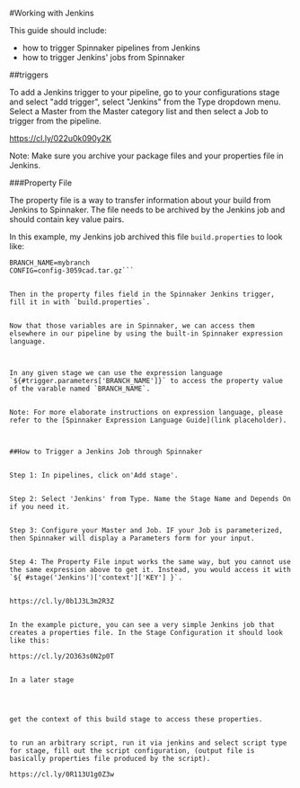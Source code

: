 #Working with Jenkins


This guide should include:


- how to trigger Spinnaker pipelines from Jenkins
- how to trigger Jenkins' jobs from Spinnaker


##triggers


To add a Jenkins trigger to your pipeline, go to your configurations stage and select "add trigger", select "Jenkins" from the Type dropdown menu. Select a Master from the Master category list and then select a Job to trigger from the pipeline. 


https://cl.ly/022u0k090y2K


Note: Make sure you archive your package files and your properties file in Jenkins. 



###Property File


The property file is a way to transfer information about your build from Jenkins to Spinnaker. The file needs to be archived by the Jenkins job and should contain key value pairs. 


In this example, my Jenkins job archived this file `build.properties` to look like:


```COMMITER_NAME=andrew
BRANCH_NAME=mybranch
CONFIG=config-3059cad.tar.gz```


Then in the property files field in the Spinnaker Jenkins trigger, fill it in with `build.properties`.


Now that those variables are in Spinnaker, we can access them elsewhere in our pipeline by using the built-in Spinnaker expression language. 



In any given stage we can use the expression language `${#trigger.parameters['BRANCH_NAME']}` to access the property value of the varable named `BRANCH_NAME`.


Note: For more elaborate instructions on expression language, please refer to the [Spinnaker Expression Language Guide](link placeholder).



##How to Trigger a Jenkins Job through Spinnaker


Step 1: In pipelines, click on'Add stage'.


Step 2: Select 'Jenkins' from Type. Name the Stage Name and Depends On if you need it. 


Step 3: Configure your Master and Job. IF your Job is parameterized, then Spinnaker will display a Parameters form for your input. 


Step 4: The Property File input works the same way, but you cannot use the same expression above to get it. Instead, you would access it with `${ #stage('Jenkins')['context']['KEY'] }`.


https://cl.ly/0b1J3L3m2R3Z


In the example picture, you can see a very simple Jenkins job that creates a properties file. In the Stage Configuration it should look like this: 

https://cl.ly/2O363s0N2p0T


In a later stage




get the context of this build stage to access these properties.


to run an arbitrary script, run it via jenkins and select script type for stage, fill out the script configuration, (output file is basically properties file produced by the script).

https://cl.ly/0R113U1g0Z3w

